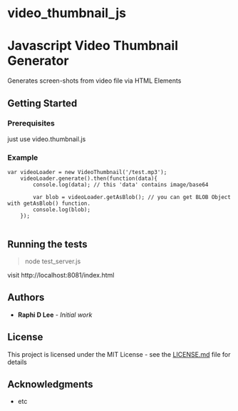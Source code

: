 # video_thumbnail_js



# Javascript Video Thumbnail Generator

Generates screen-shots from video file via HTML Elements 

## Getting Started

### Prerequisites

just use video.thumbnail.js

### Example

```
var videoLoader = new VideoThumbnail('/test.mp3');
    videoLoader.generate().then(function(data){
        console.log(data); // this 'data' contains image/base64

        var blob = videoLoader.getAsBlob(); // you can get BLOB Object with getAsBlob() function.
        console.log(blob);
    });


```

## Running the tests

>node test_server.js

visit http://localhost:8081/index.html


## Authors

* **Raphi D Lee** - *Initial work* 



## License

This project is licensed under the MIT License - see the [LICENSE.md](LICENSE.md) file for details

## Acknowledgments
* etc
